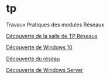 # tp
Travaux Pratiques des modules Réseaux

[Découverte de la salle de TP Réseaux](tp1/README.md)

[Découverte de Windows 10](windows_admin/README.md)

[Découverte du réseau](decouverte_reseau/README.md)

[Découverte de Windows Server](windows_server/README.md)
